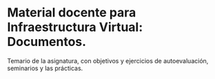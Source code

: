 Material docente para Infraestructura Virtual: Documentos.
=====

Temario de la asignatura, con objetivos y ejercicios de
autoevaluación, seminarios y las prácticas. 
